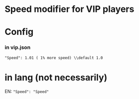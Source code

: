 # Speed modifier for VIP players

# Config

### in vip.json
`"Speed": 1.01 ( 1% more speed) \\default 1.0`

# in lang (not necessarily)
EN: `"Speed": "Speed"`